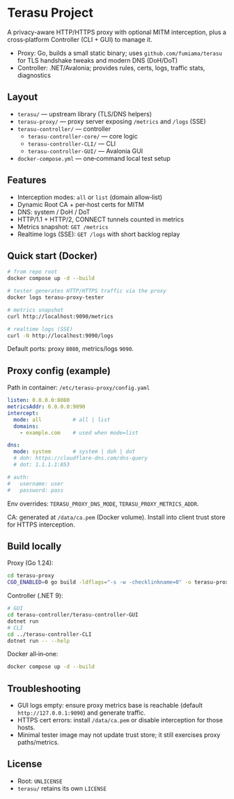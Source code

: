 # Terasu Project

A privacy-aware HTTP/HTTPS proxy with optional MITM interception, plus a cross‑platform Controller (CLI + GUI) to manage it.

- Proxy: Go, builds a small static binary; uses `github.com/fumiama/terasu` for TLS handshake tweaks and modern DNS (DoH/DoT)
- Controller: .NET/Avalonia; provides rules, certs, logs, traffic stats, diagnostics

## Layout
- `terasu/` — upstream library (TLS/DNS helpers)
- `terasu-proxy/` — proxy server exposing `/metrics` and `/logs` (SSE)
- `terasu-controller/` — controller
  - `terasu-controller-core/` — core logic
  - `terasu-controller-CLI/` — CLI
  - `terasu-controller-GUI/` — Avalonia GUI
- `docker-compose.yml` — one‑command local test setup

## Features
- Interception modes: `all` or `list` (domain allow‑list)
- Dynamic Root CA + per‑host certs for MITM
- DNS: system / DoH / DoT
- HTTP/1.1 + HTTP/2, CONNECT tunnels counted in metrics
- Metrics snapshot: `GET /metrics`
- Realtime logs (SSE): `GET /logs` with short backlog replay

## Quick start (Docker)
```bash
# from repo root
docker compose up -d --build

# tester generates HTTP/HTTPS traffic via the proxy
docker logs terasu-proxy-tester

# metrics snapshot
curl http://localhost:9090/metrics

# realtime logs (SSE)
curl -N http://localhost:9090/logs
```
Default ports: proxy `8080`, metrics/logs `9090`.

## Proxy config (example)
Path in container: `/etc/terasu-proxy/config.yaml`
```yaml
listen: 0.0.0.0:8080
metricsAddr: 0.0.0.0:9090
intercept:
  mode: all          # all | list
  domains:
    - example.com    # used when mode=list

dns:
  mode: system       # system | doh | dot
  # doh: https://cloudflare-dns.com/dns-query
  # dot: 1.1.1.1:853

# auth:
#   username: user
#   password: pass
```
Env overrides: `TERASU_PROXY_DNS_MODE`, `TERASU_PROXY_METRICS_ADDR`.

CA: generated at `/data/ca.pem` (Docker volume). Install into client trust store for HTTPS interception.

## Build locally
Proxy (Go 1.24):
```bash
cd terasu-proxy
CGO_ENABLED=0 go build -ldflags="-s -w -checklinkname=0" -o terasu-proxy ./cmd/terasu-proxy
```
Controller (.NET 9):
```bash
# GUI
cd terasu-controller/terasu-controller-GUI
dotnet run
# CLI
cd ../terasu-controller-CLI
dotnet run -- --help
```
Docker all‑in‑one:
```bash
docker compose up -d --build
```

## Troubleshooting
- GUI logs empty: ensure proxy metrics base is reachable (default `http://127.0.0.1:9090`) and generate traffic.
- HTTPS cert errors: install `/data/ca.pem` or disable interception for those hosts.
- Minimal tester image may not update trust store; it still exercises proxy paths/metrics.

## License
- Root: `UNLICENSE`
- `terasu/` retains its own `LICENSE`
